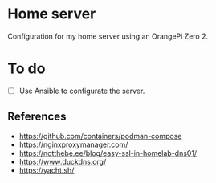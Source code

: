 # Home server

Configuration for my home server using an OrangePi Zero 2.

# To do

- [ ] Use Ansible to configurate the server.

## References

- <https://github.com/containers/podman-compose>
- <https://nginxproxymanager.com/>
- <https://notthebe.ee/blog/easy-ssl-in-homelab-dns01/>
- <https://www.duckdns.org/>
- <https://yacht.sh/>
